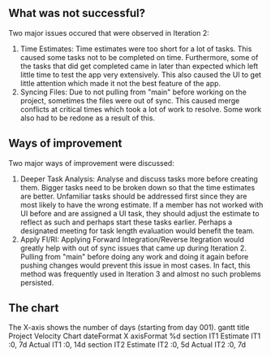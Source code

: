 ## What was not successful?
Two major issues occured that were observed in Iteration 2:
1. Time Estimates: Time estimates were too short for a lot of tasks. This caused some tasks not to be completed
on time. Furthermore, some of the tasks that did get completed came in later than expected which left little time
to test the app very extensively. This also caused the UI to get little attention which made it not the best feature
of the app.
2. Syncing Files: Due to not pulling from "main" before working on the project, sometimes the files were out of sync.
This caused merge conflicts at critical times which took a lot of work to resolve. Some work also had to be redone as
a result of this.

## Ways of improvement
Two major ways of improvement were discussed:
1. Deeper Task Analysis: Analyse and discuss tasks more before creating them. Bigger tasks need to be broken down so
that the time estimates are better. Unfamiliar tasks should be addressed first since they are most likely to have the
wrong estimate. If a member has not worked with UI before and are assigned a UI task, they should adjust the estimate
to reflect as such and perhaps start these tasks earlier. Perhaps a designated meeting for task length evaluation
would benefit the team.
2. Apply FI/RI: Applying Forward Integration/Reverse Itegration would greatly help with out of sync issues that came up
during Iteration 2. Pulling from "main" before doing any work and doing it again before pushing changes would prevent
this issue in most cases. In fact, this method was frequently used in Iteration 3 and almost no such problems persisted. 

## The chart
The X-axis shows the number of days (starting from day 001). 
gantt
    title Project Velocity Chart
    dateFormat  X
    axisFormat %d
    section IT1
        Estimate IT1    :0, 7d
        Actual IT1      :0, 14d 
    section IT2
        Estimate IT2    :0, 5d
        Actual IT2      :0, 7d


